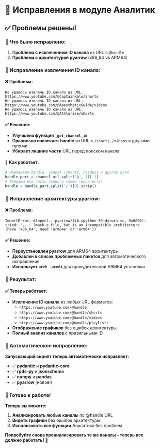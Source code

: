 # 🔧 Исправления в модуле Аналитик

## ✅ Проблемы решены!

### 🐛 Что было исправлено:

1. **Проблема с извлечением ID канала** из URL с `@handle`
2. **Проблема с архитектурой pyarrow** (x86_64 vs ARM64)

### 🎯 Исправление извлечения ID канала:

#### ❌ Проблема:
```
Не удалось извлечь ID канала из URL: https://www.youtube.com/@CaptainKalo/shorts
Не удалось извлечь ID канала из URL: https://www.youtube.com/@ApestheticGuide/videos
Не удалось извлечь ID канала из URL: https://www.youtube.com/@Athlorise/shorts
```

#### ✅ Решение:
- **Улучшена функция `_get_channel_id`**
- **Правильно извлекает handle** из URL с `/shorts`, `/videos` и другими путями
- **Убирает лишние части** URL перед поиском канала

#### 🔧 Как работает:
```python
# Извлекаем handle, убирая /shorts, /videos и другие пути
handle_part = channel_url.split('@', 1)[-1]
# Убираем все после первого слеша (если есть)
handle = handle_part.split('/')[0].strip()
```

### 🎯 Исправление архитектуры pyarrow:

#### ❌ Проблема:
```
ImportError: dlopen(...pyarrow/lib.cpython-39-darwin.so, 0x0002): 
tried: '...' (mach-o file, but is an incompatible architecture 
(have 'x86_64', need 'arm64e' or 'arm64'))
```

#### ✅ Решение:
- **Переустановлен pyarrow** для ARM64 архитектуры
- **Добавлен в список проблемных пакетов** для автоматического исправления
- **Использует `arch -arm64`** для принудительной ARM64 установки

### 🚀 Результат:

#### ✅ Теперь работает:
- **Извлечение ID канала** из любых URL форматов:
  - `https://www.youtube.com/@handle`
  - `https://www.youtube.com/@handle/shorts`
  - `https://www.youtube.com/@handle/videos`
  - `https://www.youtube.com/@handle/playlists`
- **Отображение графиков** без ошибок архитектуры
- **Полный анализ каналов** с правильными ID

### 🔄 Автоматическое исправление:

**Запускающий скрипт теперь автоматически исправляет:**
- ✅ **pydantic** и **pydantic-core**
- ✅ **rpds-py** и **jsonschema**
- ✅ **numpy** и **pandas**
- ✅ **pyarrow** (новое!)

### 🎊 Готово к работе!

**Теперь вы можете:**
1. **Анализировать любые каналы** по @handle URL
2. **Видеть графики** без ошибок архитектуры
3. **Использовать все функции** Аналитика без проблем

**Попробуйте снова проанализировать те же каналы - теперь все должно работать!** 🎉


















